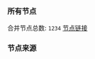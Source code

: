 ### 所有节点
合并节点总数: `1234`
[节点链接](https://raw.githubusercontent.com/rzhy1/11/master/sub/sub_merge_base64.txt)

### 节点来源